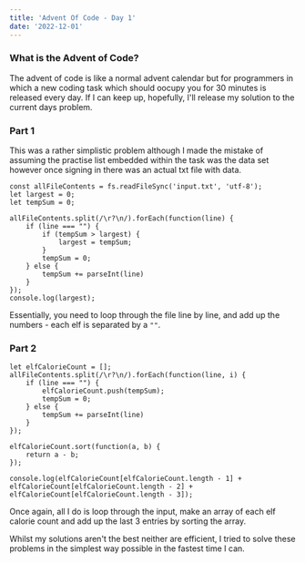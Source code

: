 ```yaml
---
title: 'Advent Of Code - Day 1'
date: '2022-12-01'
---
```


### What is the Advent of Code?
The advent of code is like a normal advent calendar but for programmers in which a new coding task which should oocupy you for 30 minutes is released every day. If I can keep up, hopefully, I'll release my solution to the current days problem.

### Part 1
This was a rather simplistic problem although I made the mistake of assuming the practise list embedded within the task was the data set however once signing in there was an actual txt file with data.

```
const allFileContents = fs.readFileSync('input.txt', 'utf-8');
let largest = 0;
let tempSum = 0;

allFileContents.split(/\r?\n/).forEach(function(line) {
	if (line === "") {
		if (tempSum > largest) {
			largest = tempSum;
		}
		tempSum = 0;
	} else {
		tempSum += parseInt(line)
	}
});
console.log(largest);
```
Essentially, you need to loop through the file line by line, and add up the numbers - each elf is separated by a `""`.

### Part 2
```
let elfCalorieCount = [];
allFileContents.split(/\r?\n/).forEach(function(line, i) {
	if (line === "") {
		elfCalorieCount.push(tempSum);
		tempSum = 0;
	} else {
		tempSum += parseInt(line)
	}
});

elfCalorieCount.sort(function(a, b) {
	return a - b;
});

console.log(elfCalorieCount[elfCalorieCount.length - 1] + elfCalorieCount[elfCalorieCount.length - 2] + elfCalorieCount[elfCalorieCount.length - 3]);
```

Once again, all I do is loop through the input, make an array of each elf calorie count and add up the last 3 entries by sorting the array.

Whilst my solutions aren't the best neither are efficient, I tried to solve these problems in the simplest way possible in the fastest time I can.